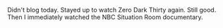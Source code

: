 Didn't blog today. Stayed up to watch Zero Dark Thirty again. Still good. Then I immediately watched the NBC Situation Room documentary.
